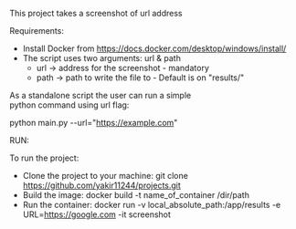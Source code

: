 This project takes a screenshot of url address

Requirements:

- Install Docker from https://docs.docker.com/desktop/windows/install/
- The script uses two arguments: url & path
  - url -> address for the screenshot - mandatory
  - path -> path to write the file to - Default is on "results/"


As a standalone script the user can run a simple  
python command using url flag:

python main.py --url="https://example.com"

RUN:

To run the project:

- Clone the project to your machine: git clone https://github.com/yakir11244/projects.git
- Build the image: docker build -t name_of_container /dir/path
- Run the container: docker run -v local_absolute_path:/app/results -e URL=https://google.com -it screenshot